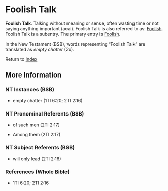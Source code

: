 # Foolish Talk
**Foolish Talk**. 
Talking without meaning or sense, often wasting time or not saying anything important (acai). 
Foolish Talk is also referred to as: 
[Foolish](Foolish.md). 
Foolish Talk is a subentry. The primary entry is 
[Foolish](Foolish.md). 




In the New Testament (BSB), words representing “Foolish Talk” are translated as 
*empty chatter* (2x). 


Return to [Index](00-Index.md)

## More Information

### NT Instances (BSB)

* empty chatter (1TI 6:20; 2TI 2:16)



### NT Pronominal Referents (BSB)

* of such men (2TI 2:17)

* Among them (2TI 2:17)



### NT Subject Referents (BSB)

* will only lead (2TI 2:16)



### References (Whole Bible)

* 1TI 6:20; 2TI 2:16



